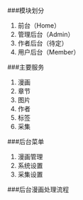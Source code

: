 ###模块划分
1. 前台（Home）
2. 管理后台（Admin）
3. 作者后台（待定）
4. 用户后台（Member）


###主要服务

1. 漫画
2. 章节
3. 图片
4. 作者
5. 标签
6. 采集

###后台菜单
1. 漫画管理
2. 系统设置
3. 采集设置


###后台漫画处理流程
